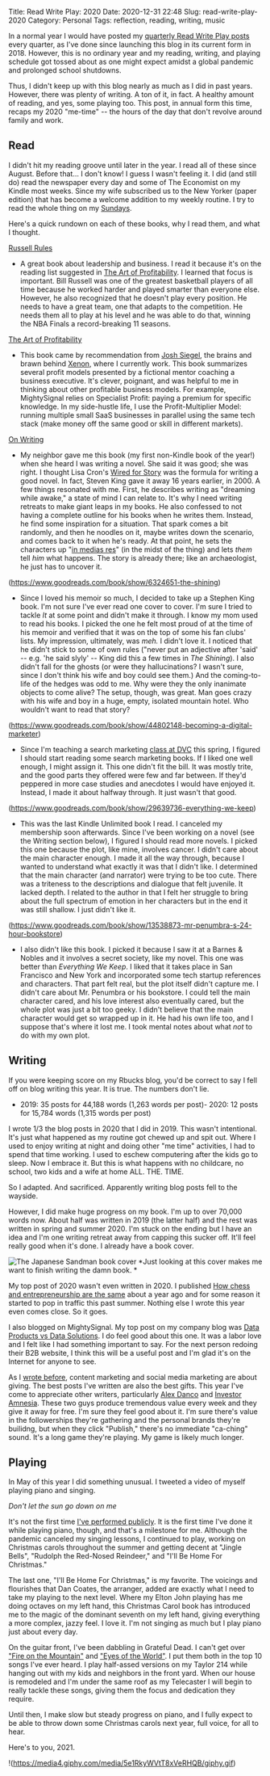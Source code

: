 Title: Read Write Play: 2020
Date: 2020-12-31 22:48
Slug: read-write-play-2020
Category: Personal
Tags: reflection, reading, writing, music

In a normal year I would have posted my [quarterly Read Write Play posts](https://rbucks.com/category/read-write-play/) every quarter, as I've done since launching this blog in its current form in 2018. However, this is no ordinary year and my reading, writing, and playing schedule got tossed about as one might expect amidst a global pandemic and prolonged school shutdowns. 

Thus, I didn't keep up with this blog nearly as much as I did in past years. However, there was plenty of writing. A ton of it, in fact. A healthy amount of reading, and yes, some playing too. This post, in annual form this time, recaps my 2020 "me-time" -- the hours of the day that don't revolve around family and work. 

## Read

I didn't hit my reading groove until later in the year. I read all of these since August. Before that... I don't know! I guess I wasn't feeling it. I did (and still do) read the newspaper every day and some of The Economist on my Kindle most weeks. Since my wife subscribed us to the New Yorker (paper edition) that has become a welcome addition to my weekly routine. I try to read the whole thing on my [Sundays]({filename}a-new-routine.md). 

Here's a quick rundown on each of these books, why I read them, and what I thought.

[Russell Rules](https://www.goodreads.com/book/show/9046199-russell-rules)

- A great book about leadership and business. I read it because it's on the reading list suggested in [The Art of Profitability](https://www.goodreads.com/book/show/1877516.The_Art_of_Profitability). I learned that focus is important. Bill Russell was one of the greatest basketball players of all time because he worked harder and played smarter than everyone else. However, he also recognized that he doesn't play every position. He needs to have a great team, one that adapts to the competition. He needs them all to play at his level and he was able to do that, winning the NBA Finals a record-breaking 11 seasons.

[The Art of Profitability](https://www.goodreads.com/book/show/1877516.The_Art_of_Profitability)

- This book came by recommendation from [Josh Siegel](https://www.linkedin.com/in/jsiegel/), the brains and brawn behind [Xenon](https://xenon.io/), where I currently work. This book summarizes several profit models presented by a fictional mentor coaching a business executive. It's clever, poignant, and was helpful to me in thinking about other profitable business models. For example, MightySignal relies on Specialist Profit: paying a premium for specific knowledge. In my side-hustle life, I use the Profit-Multiplier Model: running multiple small SaaS businesses in parallel using the same tech stack (make money off the same good or skill in different markets). 

[On Writing](https://www.goodreads.com/book/show/10569.On_Writing)

- My neighbor gave me this book (my first non-Kindle book of the year!) when she heard I was writing a novel. She said it was good; she was right. I thought Lisa Cron's [Wired for Story](https://www.amazon.com/gp/product/B0180T2YZQ/ref=dbs_a_def_rwt_bibl_vppi_i0) was the formula for writing a good novel. In fact, Steven King gave it away 16 years earlier, in 2000. A few things resonated with me. First, he describes writing as "dreaming while awake," a state of mind I can relate to. It's why I need writing retreats to make giant leaps in my books. He also confessed to not having a complete outline for his books when he writes them. Instead, he find some inspiration for a situation. That spark comes a bit randomly, and then he noodles on it, maybe writes down the scenario, and comes back to it when he's ready. At that point, he sets the characters up "[in medias res](https://en.wikipedia.org/wiki/In_medias_res)" (in the midst of the thing) and lets *them* tell *him* what happens. The story is already there; like an archaeologist, he just has to uncover it. 

(https://www.goodreads.com/book/show/6324651-the-shining)

- Since I loved his memoir so much, I decided to take up a Stephen King book. I'm not sure I've ever read one cover to cover. I'm sure I tried to tackle *It* at some point and didn't make it through. I know my mom used to read his books. I picked the one he felt most proud of at the time of his memoir and verified that it was on the top of some his fan clubs' lists. My impression, ultimately, was *meh.* I didn't love it. I noticed that he didn't stick to some of own rules ("never put an adjective after 'said' -- e.g. 'he said slyly' -- King did this a few times in *The Shining*). I also didn't fall for the ghosts (or were they hallucinations? I wasn't sure, since I don't think his wife and boy could see them.) And the coming-to-life of the hedges was odd to me. Why were they the only inanimate objects to come alive? The setup, though, was great. Man goes crazy with his wife and boy in a huge, empty, isolated mountain hotel. Who wouldn't want to read that story?

(https://www.goodreads.com/book/show/44802148-becoming-a-digital-marketer)

- Since I'm teaching a search marketing [class at DVC]({filename}im-now-an-adjunct.md) this spring, I figured I should start reading some search marketing books. If I liked one well enough, I might assign it. This one didn't fit the bill. It was mostly trite, and the good parts they offered were few and far between. If they'd peppered in more case studies and anecdotes I would have enjoyed it. Instead, I made it about halfway through.  It just wasn't that good. 

(https://www.goodreads.com/book/show/29639736-everything-we-keep)

- This was the last Kindle Unlimited book I read. I canceled my membership soon afterwards. Since I've been working on a novel (see the Writing section below), I figured I should read more novels. I picked this one because the plot, like mine, involves cancer. I didn't care about the main character enough. I made it all the way through, because I wanted to understand what exactly it was that I didn't like. I determined that the main character (and narrator) were trying to be too cute. There was a triteness to the descriptions and dialogue that felt juvenile. It lacked depth. I related to the author in that I felt her struggle to bring about the full spectrum of emotion in her characters but in the end it was still shallow. I just didn't like it. 

(https://www.goodreads.com/book/show/13538873-mr-penumbra-s-24-hour-bookstore)

- I also didn't like this book. I picked it because I saw it at a Barnes & Nobles and it involves a secret society, like my novel. This one was better than *Everything We Keep*. I liked that it takes place in San Francisco and New York and incorporated some tech startup references and characters. That part felt real, but the plot itself didn't capture me. I didn't care about Mr. Penumbra or his bookstore. I could tell the main character cared, and his love interest also eventually cared, but the whole plot was just a bit too geeky. I didn't believe that the main character would get so wrapped up in it. He had his own life too, and I suppose that's where it lost me. I took mental notes about what *not* to do with my own plot. 

## Writing

If you were keeping score on my Rbucks blog, you'd be correct to say I fell off on blog writing this year. It is true. The numbers don't lie.

- 2019: 35 posts for 44,188 words (1,263 words per post)- 2020: 12 posts for 15,784 words (1,315 words per post)

I wrote 1/3 the blog posts in 2020 that I did in 2019. This wasn't intentional. It's just what happened as my routine got chewed up and spit out. Where I used to enjoy writing at night and doing other "me time" activities, I had to spend that time working. I used to eschew computering after the kids go to sleep. Now I embrace it. But this is what happens with no childcare, no school, two kids and a wife at home ALL. THE. TIME. 

So I adapted. And sacrificed. Apparently writing blog posts fell to the wayside. 

However, I did make huge progress on my book. I'm up to over 70,000 words now. About half was written in 2019 (the latter half) and the rest was written in spring and summer 2020. I'm stuck on the ending but I have an idea and I'm one writing retreat away from capping this sucker off. It'll feel really good when it's done. I already have a book cover. 

![The Japanese Sandman book cover]({static}/images/TJS-cover-639x1024.png)
*Just looking at this cover makes me want to finish writing the damn book. *

My top post of 2020 wasn't even written in 2020. I published [How chess and entrepreneurship are the same]({filename}how-chess-and-entrepreneurship-are-the-same.md) about a year ago and for some reason it started to pop in traffic this past summer. Nothing else I wrote this year even comes close. So it goes. 

I also blogged on MightySignal. My top post on my company blog was [Data Products vs Data Solutions](https://mightysignal.com/blog/data-products-vs-data-solutions). I do feel good about this one. It was a labor love and I felt like I had something important to say. For the next person redoing their B2B website, I think this will be a useful post and I'm glad it's on the Internet for anyone to see. 

As I [wrote before]({filename}if-i-could-redo-all-of-my-content-marketing.md), content marketing and social media marketing are about giving. The best posts I've written are also the best gifts. This year I've come to appreciate other writers, particularly [Alex Danco](https://alexdanco.com/) and [Investor Amnesia](https://investoramnesia.com/). These two guys produce tremendous value every week and they give it away for free. I'm sure they feel good about it. I'm sure there's value in the followerships they're gathering and the personal brands they're builidng, but when they click "Publish," there's no immediate "ca-ching" sound. It's a long game they're playing. My game is likely much longer. 

## Playing

In May of this year I did something unusual. I tweeted a video of myself playing piano and singing. 

*Don't let the sun go down on me*

It's not the first time [I've performed publicly]({filename}becoming-a-better-public-singer.md). It is the first time I've done it while playing piano, though, and that's a milestone for me. Although the pandemic canceled my singing lessons, I continued to play, working on Christmas carols throughout the summer and getting decent at "Jingle Bells", "Rudolph the Red-Nosed Reindeer," and "I'll Be Home For Christmas." 

The last one, "I'll Be Home For Christmas," is my favorite. The voicings and flourishes that Dan Coates, the arranger, added are exactly what I need to take my playing to the next level. Where my Elton John playing has me doing octaves on my left hand, this Christmas Carol book has introduced me to the magic of the dominant seventh on my left hand, giving everything a more complex, jazzy feel. I love it. I'm not singing as much but I play piano just about every day. 

On the guitar front, I've been dabbling in Grateful Dead. I can't get over ["Fire on the Mountain"](https://www.youtube.com/watch?v=KDobf-4X-YA) and ["Eyes of the World"](https://www.youtube.com/watch?v=oK2klqks5GQ). I put them both in the top 10 songs I've ever heard. I play half-assed versions on my Taylor 214 while hanging out with my kids and neighbors in the front yard. When our house is remodeled and I'm under the same roof as my Telecaster I will begin to really tackle these songs, giving them the focus and dedication they require. 

Until then, I make slow but steady progress on piano, and I fully expect to be able to throw down some Christmas carols next year, full voice, for all to hear. 

Here's to you, 2021.

!(https://media4.giphy.com/media/5e1RkyWVtT8xVeRHQB/giphy.gif)